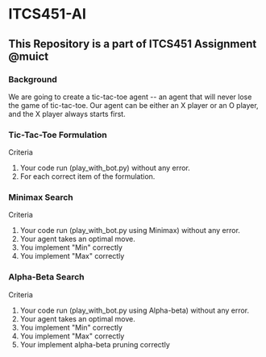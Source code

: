 # ITCS451-AI
## This Repository is a part of ITCS451 Assignment @muict

### Background
We are going to create a tic-tac-toe agent -- an agent that will never lose the game of tic-tac-toe. Our agent can be either an X player or an O player, and the X player always starts first.

### Tic-Tac-Toe Formulation
Criteria 

  1. Your code run (play_with_bot.py) without any error.
  2. For each correct item of the formulation. 

### Minimax Search
Criteria 

  1. Your code run (play_with_bot.py using Minimax) without any error.
  2. Your agent takes an optimal move.
  3. You implement "Min" correctly
  4. You implement "Max" correctly

### Alpha-Beta Search
Criteria

  1. Your code run (play_with_bot.py using Alpha-beta) without any error. 
  2. Your agent takes an optimal move.
  3. You implement "Min" correctly
  4. You implement "Max" correctly
  5. Your implement alpha-beta pruning correctly
 
